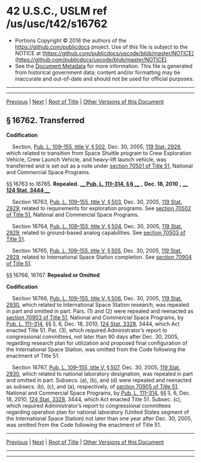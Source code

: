 ---
---

# 42 U.S.C., USLM ref /us/usc/t42/s16762

* Portions Copyright © 2016 the authors of the https://github.com/publicdocs project.
  Use of this file is subject to the NOTICE at [https://github.com/publicdocs/uscode/blob/master/NOTICE](https://github.com/publicdocs/uscode/blob/master/NOTICE)
* See the [Document Metadata](././../../../../..//README.md) for more information.
  This file is generated from historical government data; content and/or formatting may be inaccurate and out-of-date and should not be used for official purposes.

----------
----------

[Previous](./../../../../..//us/usc/t42/ch150/schV/m__us_usc_t42_s16761.md) | [Next](./../../../../..//us/usc/t42/ch150/schVI/m__us_usc_t42_ch150_schVI.md) | [Root of Title](./../../../../../) | [Other Versions of this Document](https://publicdocs.github.io/go/links?ns=uslm&ref=%2Fus%2Fusc%2Ft42%2Fs16762)

## § 16762. Transferred

 __Codification__ 

    Section, [Pub. L. 109–155, title V, § 502][/us/pl/109/155/s502], Dec. 30, 2005, [119 Stat. 2928][/us/stat/119/2928], which related to transition from Space Shuttle program to Crew Exploration Vehicle, Crew Launch Vehicle, and heavy-lift launch vehicle, was transferred and is set out as a note under [section 70501 of Title 51][/us/usc/t51/s70501], National and Commercial Space Programs.

§§ 16763 to 16765. __Repealed.__  __[__  __Pub. L. 111–314, § 6__  __][/us/pl/111/314/s6]__  __,__  __Dec. 18, 2010__  __,__  __[__  __124 Stat. 3444__  __][/us/stat/124/3444]__ 

    Section 16763, [Pub. L. 109–155, title V, § 503][/us/pl/109/155/s503], Dec. 30, 2005, [119 Stat. 2929][/us/stat/119/2929], related to requirements for exploration programs. See [section 70502 of Title 51][/us/usc/t51/s70502], National and Commercial Space Programs.

    Section 16764, [Pub. L. 109–155, title V, § 504][/us/pl/109/155/s504], Dec. 30, 2005, [119 Stat. 2929][/us/stat/119/2929], related to ground-based analog capabilities. See [section 70503 of Title 51][/us/usc/t51/s70503].

    Section 16765, [Pub. L. 109–155, title V, § 505][/us/pl/109/155/s505], Dec. 30, 2005, [119 Stat. 2929][/us/stat/119/2929], related to International Space Station completion. See [section 70904 of Title 51][/us/usc/t51/s70904].

§§ 16766, 16767. __Repealed or Omitted__ 

 __Codification__ 

    Section 16766, [Pub. L. 109–155, title V, § 506][/us/pl/109/155/s506], Dec. 30, 2005, [119 Stat. 2930][/us/stat/119/2930], which related to International Space Station research, was repealed in part and omitted in part. Pars. (1) and (2) were repealed and reenacted as [section 70903 of Title 51][/us/usc/t51/s70903], National and Commercial Space Programs, by [Pub. L. 111–314][/us/pl/111/314], §§ 3, 6, Dec. 18, 2010, [124 Stat. 3328][/us/stat/124/3328], 3444, which Act enacted Title 51. Par. (3), which required Administrator’s report to congressional committees, not later than 90 days after Dec. 30, 2005, regarding research plan for utilization and proposed final configuration of the International Space Station, was omitted from the Code following the enactment of Title 51.

    Section 16767, [Pub. L. 109–155, title V, § 507][/us/pl/109/155/s507], Dec. 30, 2005, [119 Stat. 2930][/us/stat/119/2930], which related to national laboratory designation, was repealed in part and omitted in part. Subsecs. (a), (b), and (d) were repealed and reenacted as subsecs. (b), (c), and (a), respectively, of [section 70905 of Title 51][/us/usc/t51/s70905], National and Commercial Space Programs, by [Pub. L. 111–314][/us/pl/111/314], §§ 3, 6, Dec. 18, 2010, [124 Stat. 3328][/us/stat/124/3328], 3444, which Act enacted Title 51. Subsec. (c), which required Administrator’s report to congressional committees regarding operation plan for national laboratory (United States segment of the International Space Station) not later than one year after Dec. 30, 2005, was omitted from the Code following the enactment of Title 51.

----------

[Previous](./../../../../..//us/usc/t42/ch150/schV/m__us_usc_t42_s16761.md) | [Next](./../../../../..//us/usc/t42/ch150/schVI/m__us_usc_t42_ch150_schVI.md) | [Root of Title](./../../../../../) | [Other Versions of this Document](https://publicdocs.github.io/go/links?ns=uslm&ref=%2Fus%2Fusc%2Ft42%2Fs16762)

----------
----------

[/us/pl/109/155/s502]: https://publicdocs.github.io/go/links?ns=uslm&ref=%2Fus%2Fpl%2F109%2F155%2Fs502
[/us/stat/119/2928]: https://publicdocs.github.io/go/links?ns=uslm&ref=%2Fus%2Fstat%2F119%2F2928
[/us/usc/t51/s70501]: https://publicdocs.github.io/go/links?ns=uslm&ref=%2Fus%2Fusc%2Ft51%2Fs70501
[/us/pl/111/314/s6]: https://publicdocs.github.io/go/links?ns=uslm&ref=%2Fus%2Fpl%2F111%2F314%2Fs6
[/us/stat/124/3444]: https://publicdocs.github.io/go/links?ns=uslm&ref=%2Fus%2Fstat%2F124%2F3444
[/us/pl/109/155/s503]: https://publicdocs.github.io/go/links?ns=uslm&ref=%2Fus%2Fpl%2F109%2F155%2Fs503
[/us/stat/119/2929]: https://publicdocs.github.io/go/links?ns=uslm&ref=%2Fus%2Fstat%2F119%2F2929
[/us/usc/t51/s70502]: https://publicdocs.github.io/go/links?ns=uslm&ref=%2Fus%2Fusc%2Ft51%2Fs70502
[/us/pl/109/155/s504]: https://publicdocs.github.io/go/links?ns=uslm&ref=%2Fus%2Fpl%2F109%2F155%2Fs504
[/us/stat/119/2929]: https://publicdocs.github.io/go/links?ns=uslm&ref=%2Fus%2Fstat%2F119%2F2929
[/us/usc/t51/s70503]: https://publicdocs.github.io/go/links?ns=uslm&ref=%2Fus%2Fusc%2Ft51%2Fs70503
[/us/pl/109/155/s505]: https://publicdocs.github.io/go/links?ns=uslm&ref=%2Fus%2Fpl%2F109%2F155%2Fs505
[/us/stat/119/2929]: https://publicdocs.github.io/go/links?ns=uslm&ref=%2Fus%2Fstat%2F119%2F2929
[/us/usc/t51/s70904]: https://publicdocs.github.io/go/links?ns=uslm&ref=%2Fus%2Fusc%2Ft51%2Fs70904
[/us/pl/109/155/s506]: https://publicdocs.github.io/go/links?ns=uslm&ref=%2Fus%2Fpl%2F109%2F155%2Fs506
[/us/stat/119/2930]: https://publicdocs.github.io/go/links?ns=uslm&ref=%2Fus%2Fstat%2F119%2F2930
[/us/usc/t51/s70903]: https://publicdocs.github.io/go/links?ns=uslm&ref=%2Fus%2Fusc%2Ft51%2Fs70903
[/us/pl/111/314]: https://publicdocs.github.io/go/links?ns=uslm&ref=%2Fus%2Fpl%2F111%2F314
[/us/stat/124/3328]: https://publicdocs.github.io/go/links?ns=uslm&ref=%2Fus%2Fstat%2F124%2F3328
[/us/pl/109/155/s507]: https://publicdocs.github.io/go/links?ns=uslm&ref=%2Fus%2Fpl%2F109%2F155%2Fs507
[/us/stat/119/2930]: https://publicdocs.github.io/go/links?ns=uslm&ref=%2Fus%2Fstat%2F119%2F2930
[/us/usc/t51/s70905]: https://publicdocs.github.io/go/links?ns=uslm&ref=%2Fus%2Fusc%2Ft51%2Fs70905
[/us/pl/111/314]: https://publicdocs.github.io/go/links?ns=uslm&ref=%2Fus%2Fpl%2F111%2F314
[/us/stat/124/3328]: https://publicdocs.github.io/go/links?ns=uslm&ref=%2Fus%2Fstat%2F124%2F3328


